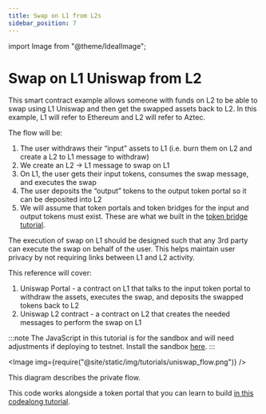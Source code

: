 ```yaml
---
title: Swap on L1 from L2s
sidebar_position: 7
---
```


import Image from "@theme/IdealImage";

# Swap on L1 Uniswap from L2

This smart contract example allows someone with funds on L2 to be able to swap using L1 Uniswap and then get the swapped assets back to L2. In this example, L1 will refer to Ethereum and L2 will refer to Aztec.

The flow will be:

1. The user withdraws their “input” assets to L1 (i.e. burn them on L2 and create a L2 to L1 message to withdraw)
2. We create an L2 → L1 message to swap on L1
3. On L1, the user gets their input tokens, consumes the swap message, and executes the swap
4. The user deposits the “output” tokens to the output token portal so it can be deposited into L2
5. We will assume that token portals and token bridges for the input and output tokens must exist. These are what we built in the [token bridge tutorial](../token_bridge.md).

The execution of swap on L1 should be designed such that any 3rd party can execute the swap on behalf of the user. This helps maintain user privacy by not requiring links between L1 and L2 activity.

This reference will cover:

1. Uniswap Portal - a contract on L1 that talks to the input token portal to withdraw the assets, executes the swap, and deposits the swapped tokens back to L2
2. Uniswap L2 contract - a contract on L2 that creates the needed messages to perform the swap on L1

:::note
The JavaScript in this tutorial is for the sandbox and will need adjustments if deploying to testnet. Install the sandbox [here](../../../../getting_started.md).
:::

<Image img={require("@site/static/img/tutorials/uniswap_flow.png")} />

This diagram describes the private flow.

This code works alongside a token portal that you can learn to build [in this codealong tutorial](../token_bridge.md).
